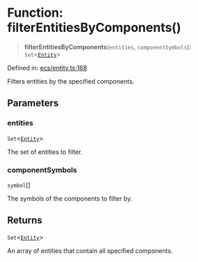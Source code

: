 # Function: filterEntitiesByComponents()

> **filterEntitiesByComponents**(`entities`, `componentSymbols`): `Set`\<[`Entity`](../classes/Entity.md)\>

Defined in: [ecs/entity.ts:168](https://github.com/Forge-Game-Engine/Forge/blob/6eae4e51dbdc502818b1c2f3a3ffce9e4a1fd125/src/ecs/entity.ts#L168)

Filters entities by the specified components.

## Parameters

### entities

`Set`\<[`Entity`](../classes/Entity.md)\>

The set of entities to filter.

### componentSymbols

`symbol`[]

The symbols of the components to filter by.

## Returns

`Set`\<[`Entity`](../classes/Entity.md)\>

An array of entities that contain all specified components.
